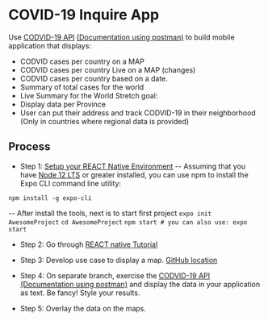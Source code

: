 # COVID-19 Inquire App
Use [CODVID-19 API] [(Documentation using postman)] to build mobile application that displays:
- CODVID cases per country on a MAP
- CODVID cases per country Live on a MAP (changes)
- CODVID cases per country based on a date.
- Summary of total cases for the world
- Live Summary for the World
Stretch goal:
- Display data per Province
- User can put their address and track CODVID-19 in their neighborhood (Only in countries where regional data is provided)

## Process
- Step 1: [Setup your REACT Native Environment]
-- Assuming that you have [Node 12 LTS] or greater installed, you can use npm to install the Expo CLI command line utility:
```
npm install -g expo-cli
```
-- After install the tools, next is to start first project
```expo init AwesomeProject```
```cd AwesomeProject```
```npm start # you can also use: expo start```

- Step 2: Go through [REACT native Tutorial]


- Step 3: Develop use case to display a map. [GitHub location]


- Step 4: On separate branch, exercise the [CODVID-19 API] [(Documentation using postman)] and display the data in your application as text. Be fancy! Style your results.


- Step 5: Overlay the data on the maps.
 
 
[CODVID-19 API]:https://covid19api.com/
[(Documentation using postman)]:https://documenter.getpostman.com/view/10808728/SzS8rjbc?version=latest
[Setup your REACT Native Environment]:https://reactnative.dev/docs/environment-setup
[Node 12 LTS]:https://nodejs.org/en/download/
[REACT native Tutorial]:https://reactnative.dev/docs/tutorial
[GitHub location]:https://github.com/react-native-community/react-native-maps
